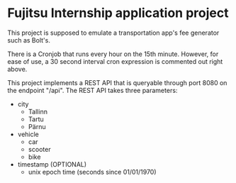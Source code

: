 # Fujitsu Internship application project

This project is supposed to emulate a transportation app's fee generator such as Bolt's.

There is a Cronjob that runs every hour on the 15th minute.
However, for ease of use, a 30 second interval cron expression is commented out right above.

This project implements a REST API that is queryable through port 8080 on the endpoint "/api".
The REST API takes three parameters:
- city
  - Tallinn
  - Tartu
  - Pärnu
- vehicle
  - car
  - scooter
  - bike
- timestamp (OPTIONAL)
  - unix epoch time (seconds since 01/01/1970)